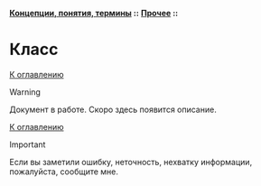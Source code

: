 **[Концепции, понятия, термины](../../README.md#concepts) ::** 
**[Прочее](../../README.md#concepts-others) ::**
# Класс

<!--

-->

[К оглавлению](../../README.md#concepts-others)

> [!WARNING]
> Документ в работе. Скоро здесь появится описание.

[К оглавлению](../../README.md#concepts-others)

> [!IMPORTANT]
> Если вы заметили ошибку, неточность, нехватку информации, пожалуйста, сообщите мне.
